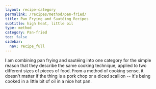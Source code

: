 ```yaml
---
layout: recipe-category
permalink: /recipes/method/pan-fried/
title: Pan Frying and Sautéing Recipes
subtitle: high heat, little oil
type: method
category: Pan-fried
toc: false
sidebar:
  nav: recipe_full
---
```

I am combining pan frying and sautéing into one category for the simple reason that they describe the same cooking technique, applied to two different sizes of pieces of food. From a method of cooking sense, it doesn't matter if the thing is a pork chop or a diced scallion -- it's being cooked in a little bit of oil in a nice hot pan.